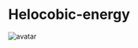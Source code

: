 # Helocobic-energy

![avatar](https://img-blog.csdnimg.cn/601defd8dd4e4fd99510e45ee75d68c6.png?x-oss-process=image/watermark,type_d3F5LXplbmhlaQ,shadow_50,text_Q1NETiBA5YeJ5Z-O5bm75qKm,size_20,color_FFFFFF,t_70,g_se,x_16)
